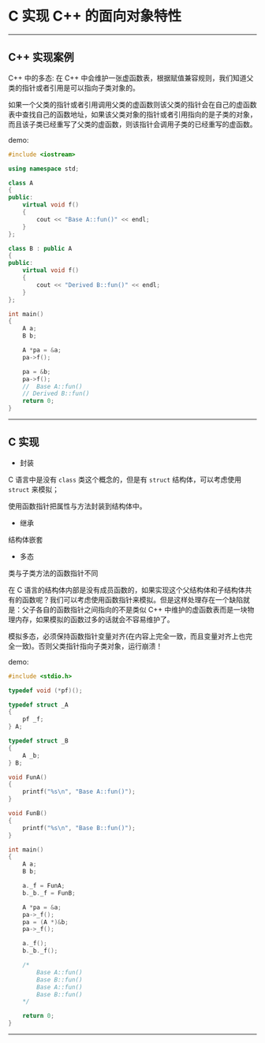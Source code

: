 # C 实现 C++ 的面向对象特性

---

## C++ 实现案例

C++ 中的多态: 在 C++ 中会维护一张虚函数表，根据赋值兼容规则，我们知道父类的指针或者引用是可以指向子类对象的。

如果一个父类的指针或者引用调用父类的虚函数则该父类的指针会在自己的虚函数表中查找自己的函数地址，如果该父类对象的指针或者引用指向的是子类的对象，而且该子类已经重写了父类的虚函数，则该指针会调用子类的已经重写的虚函数。

demo:

```cpp
#include <iostream>

using namespace std;

class A
{
public:
    virtual void f()
    {
        cout << "Base A::fun()" << endl;
    }
};

class B : public A
{
public:
    virtual void f()
    {
        cout << "Derived B::fun()" << endl;
    }
};

int main()
{
    A a;
    B b;

    A *pa = &a;
    pa->f();

    pa = &b;
    pa->f();
    //  Base A::fun()
    // Derived B::fun()
    return 0;
}
```

---

## C 实现

* 封装

C 语言中是没有 ``class`` 类这个概念的，但是有 ``struct`` 结构体，可以考虑使用 ``struct`` 来模拟；

使用函数指针把属性与方法封装到结构体中。

* 继承

结构体嵌套

* 多态

类与子类方法的函数指针不同

在 C 语言的结构体内部是没有成员函数的，如果实现这个父结构体和子结构体共有的函数呢？我们可以考虑使用函数指针来模拟。但是这样处理存在一个缺陷就是：父子各自的函数指针之间指向的不是类似 C++ 中维护的虚函数表而是一块物理内存，如果模拟的函数过多的话就会不容易维护了。

模拟多态，必须保持函数指针变量对齐(在内容上完全一致，而且变量对齐上也完全一致)。否则父类指针指向子类对象，运行崩溃！

demo:

```cpp
#include <stdio.h>

typedef void (*pf)();

typedef struct _A
{
    pf _f;
} A;

typedef struct _B
{
    A _b;
} B;

void FunA()
{
    printf("%s\n", "Base A::fun()");
}

void FunB()
{
    printf("%s\n", "Base B::fun()");
}

int main()
{
    A a;
    B b;

    a._f = FunA;
    b._b._f = FunB;

    A *pa = &a;
    pa->_f();
    pa = (A *)&b;
    pa->_f();

    a._f();
    b._b._f();

    /*
        Base A::fun()
        Base B::fun()
        Base A::fun()
        Base B::fun()
    */

    return 0;
}
```

---
